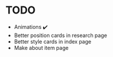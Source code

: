 # TODO 

* Animations :heavy_check_mark:
* Better position cards in research page
* Better style cards in index page
* Make about item page